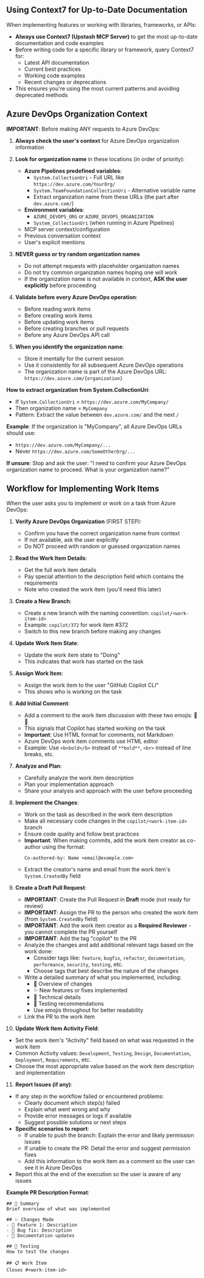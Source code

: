 ## Using Context7 for Up-to-Date Documentation

When implementing features or working with libraries, frameworks, or APIs:

- **Always use Context7 (Upstash MCP Server)** to get the most up-to-date documentation and code examples
- Before writing code for a specific library or framework, query Context7 for:
  - Latest API documentation
  - Current best practices
  - Working code examples
  - Recent changes or deprecations
- This ensures you're using the most current patterns and avoiding deprecated methods

## Azure DevOps Organization Context

**IMPORTANT**: Before making ANY requests to Azure DevOps:

1. **Always check the user's context** for Azure DevOps organization information
2. **Look for organization name** in these locations (in order of priority):
   - **Azure Pipelines predefined variables**:
     - `System.CollectionUri` - Full URL like `https://dev.azure.com/YourOrg/`
     - `System.TeamFoundationCollectionUri` - Alternative variable name
     - Extract organization name from these URLs (the part after `dev.azure.com/`)
   - **Environment variables**:
     - `AZURE_DEVOPS_ORG` or `AZURE_DEVOPS_ORGANIZATION`
     - `System_CollectionUri` (when running in Azure Pipelines)
   - MCP server context/configuration
   - Previous conversation context
   - User's explicit mentions

3. **NEVER guess or try random organization names**
   - Do not attempt requests with placeholder organization names
   - Do not try common organization names hoping one will work
   - If the organization name is not available in context, **ASK the user explicitly** before proceeding

4. **Validate before every Azure DevOps operation**:
   - Before reading work items
   - Before creating work items
   - Before updating work items
   - Before creating branches or pull requests
   - Before any Azure DevOps API call

5. **When you identify the organization name**:
   - Store it mentally for the current session
   - Use it consistently for all subsequent Azure DevOps operations
   - The organization name is part of the Azure DevOps URL: `https://dev.azure.com/{organization}`

**How to extract organization from System.CollectionUri**:
- If `System.CollectionUri` = `https://dev.azure.com/MyCompany/`
- Then organization name = `MyCompany`
- Pattern: Extract the value between `dev.azure.com/` and the next `/`

**Example**: If the organization is "MyCompany", all Azure DevOps URLs should use:
- `https://dev.azure.com/MyCompany/...`
- Never `https://dev.azure.com/SomeOtherOrg/...`

**If unsure**: Stop and ask the user: "I need to confirm your Azure DevOps organization name to proceed. What is your organization name?"

## Workflow for Implementing Work Items

When the user asks you to implement or work on a task from Azure DevOps:

1. **Verify Azure DevOps Organization** (FIRST STEP):
   - Confirm you have the correct organization name from context
   - If not available, ask the user explicitly
   - Do NOT proceed with random or guessed organization names

2. **Read the Work Item Details**:
   - Get the full work item details
   - Pay special attention to the description field which contains the requirements
   - Note who created the work item (you'll need this later)

3. **Create a New Branch**:
   - Create a new branch with the naming convention: `copilot/<work-item-id>`
   - Example: `copilot/372` for work item #372
   - Switch to this new branch before making any changes

4. **Update Work Item State**:
   - Update the work item state to "Doing"
   - This indicates that work has started on the task

5. **Assign Work Item**:
   - Assign the work item to the user "GitHub Copilot CLI"
   - This shows who is working on the task

6. **Add Initial Comment**:
   - Add a comment to the work item discussion with these two emojis: 👀🤖
   - This signals that Copilot has started working on the task
   - **Important**: Use HTML format for comments, not Markdown
   - Azure DevOps work item comments use HTML editor
   - Example: Use `<b>bold</b>` instead of `**bold**`, `<br>` instead of line breaks, etc.

7. **Analyze and Plan**:
   - Carefully analyze the work item description
   - Plan your implementation approach
   - Share your analysis and approach with the user before proceeding

8. **Implement the Changes**:
   - Work on the task as described in the work item description
   - Make all necessary code changes in the `copilot/<work-item-id>` branch
   - Ensure code quality and follow best practices
   - **Important**: When making commits, add the work item creator as co-author using the format:
     ```
     Co-authored-by: Name <email@example.com>
     ```
   - Extract the creator's name and email from the work item's `System.CreatedBy` field

9. **Create a Draft Pull Request**:
   - **IMPORTANT**: Create the Pull Request in **Draft** mode (not ready for review)
   - **IMPORTANT**: Assign the PR to the person who created the work item (from `System.CreatedBy` field)
   - **IMPORTANT**: Add the work item creator as a **Required Reviewer** - you cannot complete the PR yourself
   - **IMPORTANT**: Add the tag "copilot" to the PR
   - Analyze the changes and add additional relevant tags based on the work done:
     - Consider tags like: `feature`, `bugfix`, `refactor`, `documentation`, `performance`, `security`, `testing`, etc.
     - Choose tags that best describe the nature of the changes
   - Write a detailed summary of what you implemented, including:
     - 📝 Overview of changes
     - ✨ New features or fixes implemented
     - 🔧 Technical details
     - 🧪 Testing recommendations
     - Use emojis throughout for better readability
   - Link the PR to the work item

10. **Update Work Item Activity Field**:
   - Set the work item's "Activity" field based on what was requested in the work item
   - Common Activity values: `Development`, `Testing`, `Design`, `Documentation`, `Deployment`, `Requirements`, etc.
   - Choose the most appropriate value based on the work item description and implementation

11. **Report Issues (if any)**:
   - If any step in the workflow failed or encountered problems:
     - Clearly document which step(s) failed
     - Explain what went wrong and why
     - Provide error messages or logs if available
     - Suggest possible solutions or next steps
   - **Specific scenarios to report**:
     - If unable to push the branch: Explain the error and likely permission issues
     - If unable to create the PR: Detail the error and suggest permission fixes
     - Add this information to the work item as a comment so the user can see it in Azure DevOps
   - Report this at the end of the execution so the user is aware of any issues

**Example PR Description Format**:
```
## 🎯 Summary
Brief overview of what was implemented

## ✨ Changes Made
- 🔧 Feature 1: Description
- 🐛 Bug fix: Description
- 📝 Documentation updates

## 🧪 Testing
How to test the changes

## 📋 Work Item
Closes #<work-item-id>
```